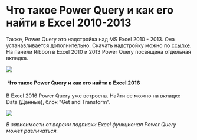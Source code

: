 <div id="что-такое-power-query-и-как-его-найти-в-excel-2010-2013"
class="section level1">

Что такое Power Query и как его найти в Excel 2010-2013
=======================================================

Также, Power Query это надстройка над MS Excel 2010 - 2013. Она
устанавливается дополнительно. Скачать надстройку можно по
[ссылке](https://www.microsoft.com/en-us/download/details.aspx?id=39379).
На панели Ribbon в Excel 2010 и 2013 Power Query посвящена отдельная
вкладка.



![](media/file1.png)



<div id="что-такое-power-query-и-как-его-найти-в-excel-2016"
class="section level4">

####  Что такое Power Query и как его найти в Excel 2016

В Excel 2016 Power Query уже встроена. Найти ее можно на вкладке Data
(Данные), блок "Get and Transform".



![](media/file2.png)



*В зависимости от версии подписки Excel функционал Power Query может
различаться.*





